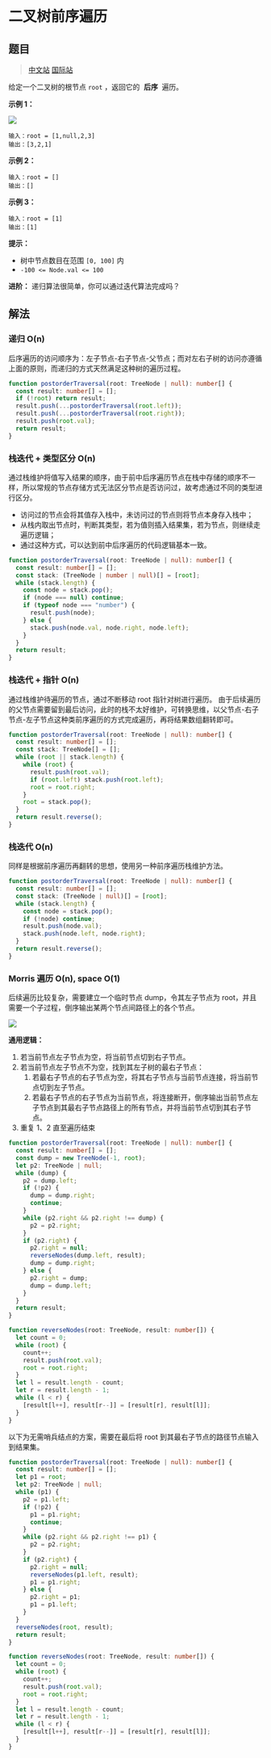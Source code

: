 # 二叉树前序遍历

## 题目

> [中文站](https://leetcode-cn.com/problems/binary-tree-postorder-traversal/) [国际站](https://leetcode.com/problems/binary-tree-postorder-traversal/)

给定一个二叉树的根节点 `root` ，返回它的  **后序**  遍历。

**示例 1：**

![](../images/pre-order-traversal-1.jpg)

```
输入：root = [1,null,2,3]
输出：[3,2,1]
```

**示例 2：**

```
输入：root = []
输出：[]
```

**示例 3：**

```
输入：root = [1]
输出：[1]
```

**提示：**

- 树中节点数目在范围 `[0, 100]` 内
- `-100 <= Node.val <= 100`

**进阶：** 递归算法很简单，你可以通过迭代算法完成吗？

## 解法

### 递归 O(n)

后序遍历的访问顺序为：左子节点-右子节点-父节点；而对左右子树的访问亦遵循上面的原则，而递归的方式天然满足这种树的遍历过程。

```typescript
function postorderTraversal(root: TreeNode | null): number[] {
  const result: number[] = [];
  if (!root) return result;
  result.push(...postorderTraversal(root.left));
  result.push(...postorderTraversal(root.right));
  result.push(root.val);
  return result;
}
```

### 栈迭代 + 类型区分 O(n)

通过栈维护将值写入结果的顺序，由于前中后序遍历节点在栈中存储的顺序不一样，所以常规的节点存储方式无法区分节点是否访问过，故考虑通过不同的类型进行区分。

- 访问过的节点会将其值存入栈中，未访问过的节点则将节点本身存入栈中；
- 从栈内取出节点时，判断其类型，若为值则插入结果集，若为节点，则继续走遍历逻辑；
- 通过这种方式，可以达到前中后序遍历的代码逻辑基本一致。

```typescript
function postorderTraversal(root: TreeNode | null): number[] {
  const result: number[] = [];
  const stack: (TreeNode | number | null)[] = [root];
  while (stack.length) {
    const node = stack.pop();
    if (node === null) continue;
    if (typeof node === "number") {
      result.push(node);
    } else {
      stack.push(node.val, node.right, node.left);
    }
  }
  return result;
}
```

### 栈迭代 + 指针 O(n)

通过栈维护待遍历的节点，通过不断移动 root 指针对树进行遍历。
由于后续遍历的父节点需要留到最后访问，此时的栈不太好维护，可转换思维，以父节点-右子节点-左子节点这种类前序遍历的方式完成遍历，再将结果数组翻转即可。

```typescript
function postorderTraversal(root: TreeNode | null): number[] {
  const result: number[] = [];
  const stack: TreeNode[] = [];
  while (root || stack.length) {
    while (root) {
      result.push(root.val);
      if (root.left) stack.push(root.left);
      root = root.right;
    }
    root = stack.pop();
  }
  return result.reverse();
}
```

### 栈迭代 O(n)

同样是根据前序遍历再翻转的思想，使用另一种前序遍历栈维护方法。

```typescript
function postorderTraversal(root: TreeNode | null): number[] {
  const result: number[] = [];
  const stack: (TreeNode | null)[] = [root];
  while (stack.length) {
    const node = stack.pop();
    if (!node) continue;
    result.push(node.val);
    stack.push(node.left, node.right);
  }
  return result.reverse();
}
```

### Morris 遍历 O(n), space O(1)

后续遍历比较复杂，需要建立一个临时节点 dump，令其左子节点为 root，并且需要一个子过程，倒序输出某两个节点间路径上的各个节点。

![](../images/morris_2.jpeg)

**通用逻辑：**

1. 若当前节点左子节点为空，将当前节点切到右子节点。
2. 若当前节点左子节点不为空，找到其左子树的最右子节点：
   1. 若最右子节点的右子节点为空，将其右子节点与当前节点连接，将当前节点切到左子节点。
   2. 若最右子节点的右子节点为当前节点，将连接断开，倒序输出当前节点左子节点到其最右子节点路径上的所有节点，并将当前节点切到其右子节点。
3. 重复 1、2 直至遍历结束

```typescript
function postorderTraversal(root: TreeNode | null): number[] {
  const result: number[] = [];
  const dump = new TreeNode(-1, root);
  let p2: TreeNode | null;
  while (dump) {
    p2 = dump.left;
    if (!p2) {
      dump = dump.right;
      continue;
    }
    while (p2.right && p2.right !== dump) {
      p2 = p2.right;
    }
    if (p2.right) {
      p2.right = null;
      reverseNodes(dump.left, result);
      dump = dump.right;
    } else {
      p2.right = dump;
      dump = dump.left;
    }
  }
  return result;
}

function reverseNodes(root: TreeNode, result: number[]) {
  let count = 0;
  while (root) {
    count++;
    result.push(root.val);
    root = root.right;
  }
  let l = result.length - count;
  let r = result.length - 1;
  while (l < r) {
    [result[l++], result[r--]] = [result[r], result[l]];
  }
}
```

以下为无需哨兵结点的方案，需要在最后将 root 到其最右子节点的路径节点输入到结果集。

```typescript
function postorderTraversal(root: TreeNode | null): number[] {
  const result: number[] = [];
  let p1 = root;
  let p2: TreeNode | null;
  while (p1) {
    p2 = p1.left;
    if (!p2) {
      p1 = p1.right;
      continue;
    }
    while (p2.right && p2.right !== p1) {
      p2 = p2.right;
    }
    if (p2.right) {
      p2.right = null;
      reverseNodes(p1.left, result);
      p1 = p1.right;
    } else {
      p2.right = p1;
      p1 = p1.left;
    }
  }
  reverseNodes(root, result);
  return result;
}

function reverseNodes(root: TreeNode, result: number[]) {
  let count = 0;
  while (root) {
    count++;
    result.push(root.val);
    root = root.right;
  }
  let l = result.length - count;
  let r = result.length - 1;
  while (l < r) {
    [result[l++], result[r--]] = [result[r], result[l]];
  }
}
```
